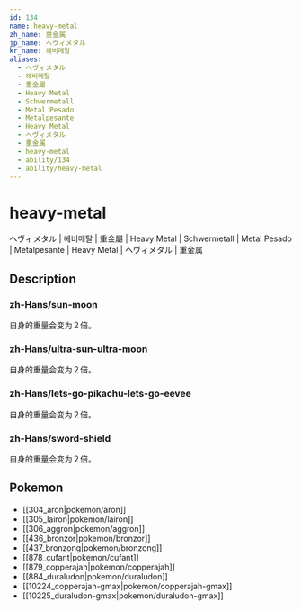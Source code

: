 ```yaml
---
id: 134
name: heavy-metal
zh_name: 重金属
jp_name: ヘヴィメタル
kr_name: 헤비메탈
aliases:
  - ヘヴィメタル
  - 헤비메탈
  - 重金屬
  - Heavy Metal
  - Schwermetall
  - Metal Pesado
  - Metalpesante
  - Heavy Metal
  - ヘヴィメタル
  - 重金属
  - heavy-metal
  - ability/134
  - ability/heavy-metal
---
```

# heavy-metal

ヘヴィメタル | 헤비메탈 | 重金屬 | Heavy Metal | Schwermetall | Metal Pesado | Metalpesante | Heavy Metal | ヘヴィメタル | 重金属

## Description

### zh-Hans/sun-moon

自身的重量会变为２倍。

### zh-Hans/ultra-sun-ultra-moon

自身的重量会变为２倍。

### zh-Hans/lets-go-pikachu-lets-go-eevee

自身的重量会变为２倍。

### zh-Hans/sword-shield

自身的重量会变为２倍。

## Pokemon

- [[304_aron|pokemon/aron]]
- [[305_lairon|pokemon/lairon]]
- [[306_aggron|pokemon/aggron]]
- [[436_bronzor|pokemon/bronzor]]
- [[437_bronzong|pokemon/bronzong]]
- [[878_cufant|pokemon/cufant]]
- [[879_copperajah|pokemon/copperajah]]
- [[884_duraludon|pokemon/duraludon]]
- [[10224_copperajah-gmax|pokemon/copperajah-gmax]]
- [[10225_duraludon-gmax|pokemon/duraludon-gmax]]

